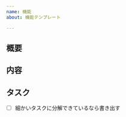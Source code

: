 ```yaml
---
name: 機能
about: 機能テンプレート

---
```


## 概要
## 内容
## タスク
- [ ] 細かいタスクに分解できているなら書き出す

<!-- タイトル先頭は [機能] -->
